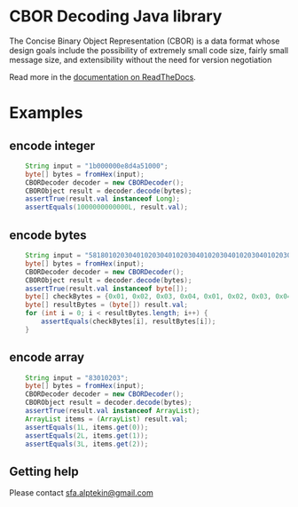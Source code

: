# CBOR Decoding Java library

The Concise Binary Object Representation (CBOR) is a data format whose design goals include the possibility of extremely small code size, fairly small message size, and extensibility without the need for version negotiation

Read more in the [documentation on ReadTheDocs](http://cbor.io/). 

# Examples
## encode integer 
```java
    String input = "1b000000e8d4a51000";
    byte[] bytes = fromHex(input);
    CBORDecoder decoder = new CBORDecoder();
    CBORObject result = decoder.decode(bytes);
    assertTrue(result.val instanceof Long);
    assertEquals(1000000000000L, result.val);
```
## encode bytes 
```java
    String input = "5818010203040102030401020304010203040102030401020304";
    byte[] bytes = fromHex(input);
    CBORDecoder decoder = new CBORDecoder();
    CBORObject result = decoder.decode(bytes);
    assertTrue(result.val instanceof byte[]);
    byte[] checkBytes = {0x01, 0x02, 0x03, 0x04, 0x01, 0x02, 0x03, 0x04, 0x01, 0x02, 0x03, 0x04, 0x01, 0x02, 0x03, 0x04, 0x01, 0x02, 0x03, 0x04, 0x01, 0x02, 0x03, 0x04};
    byte[] resultBytes = (byte[]) result.val;
    for (int i = 0; i < resultBytes.length; i++) {
        assertEquals(checkBytes[i], resultBytes[i]);
    }
```
## encode array 
```java
    String input = "83010203";
    byte[] bytes = fromHex(input);
    CBORDecoder decoder = new CBORDecoder();
    CBORObject result = decoder.decode(bytes);
    assertTrue(result.val instanceof ArrayList);
    ArrayList items = (ArrayList) result.val;
    assertEquals(1L, items.get(0));
    assertEquals(2L, items.get(1));
    assertEquals(3L, items.get(2));
```

## Getting help

Please contact sfa.alptekin@gmail.com
